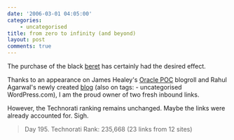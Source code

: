 ```yaml
---
date: '2006-03-01 04:05:00'
categories:
    - uncategorised
title: from zero to infinity (and beyond)
layout: post
comments: true
---
```


The purchase of the black
[beret](http://www.nbrightside.com/blog/2006/02/27/from-zero-to-000000001/)
has certainly had the desired effect.

Thanks to an appearance on James Healey's [Oracle
POC](http://healy.wordpress.com/) blogroll and Rahul Agarwal's newly
created [blog](http://rahulagarwal.wordpress.com/) (also on
tags:
    - uncategorised
WordPress.com), I am the proud owner of two fresh inbound links.

However, the Technorati ranking remains unchanged. Maybe the links were
already accounted for. Sigh.
> Day 195. Technorati Rank: 235,668 (23 links from 12 sites)
